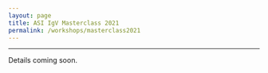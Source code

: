 ```yaml
---
layout: page
title: ASI IgV Masterclass 2021
permalink: /workshops/masterclass2021
---
```


---

Details coming soon.
